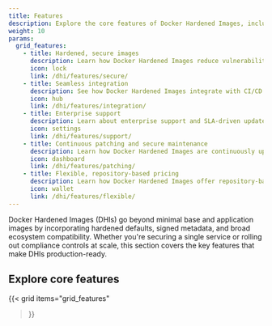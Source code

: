 ```yaml
---
title: Features
description: Explore the core features of Docker Hardened Images, including hardened defaults, secure metadata, and ecosystem compatibility.
weight: 10
params:
  grid_features:
    - title: Hardened, secure images
      description: Learn how Docker Hardened Images reduce vulnerabilities, enforce non-root execution, and include SLSA-compliant metadata for supply chain security.
      icon: lock
      link: /dhi/features/secure/
    - title: Seamless integration
      description: See how Docker Hardened Images integrate with CI/CD pipelines, vulnerability scanners, and container registries across your toolchain.
      icon: hub
      link: /dhi/features/integration/
    - title: Enterprise support
      description: Learn about enterprise support and SLA-driven updates.
      icon: settings
      link: /dhi/features/support/
    - title: Continuous patching and secure maintenance
      description: Learn how Docker Hardened Images are continuously updated with security patches, ensuring your images remain secure over time.
      icon: dashboard
      link: /dhi/features/patching/
    - title: Flexible, repository-based pricing
      description: Learn how Docker Hardened Images offer repository-based flexibility with no per-image or per-pull limitations.
      icon: wallet
      link: /dhi/features/flexible/
---
```


Docker Hardened Images (DHIs) go beyond minimal base and application images by
incorporating hardened defaults, signed metadata, and broad ecosystem
compatibility. Whether you're securing a single service or rolling out
compliance controls at scale, this section covers the key features that make
DHIs production-ready.

## Explore core features

{{< grid
  items="grid_features"
>}}